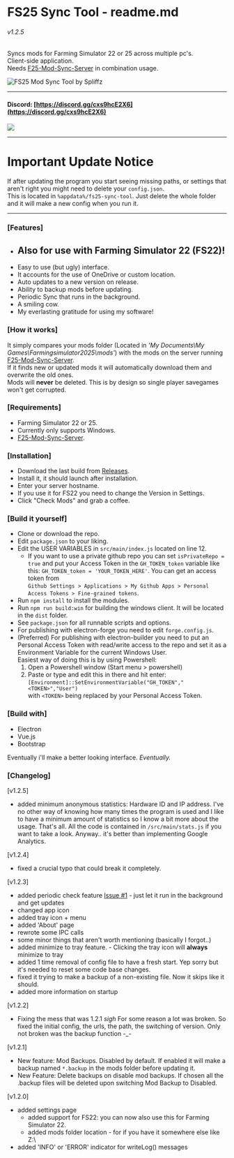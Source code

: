 # FS25 Sync Tool - readme.md
###### v1.2.5
   
Syncs mods for Farming Simulator 22 or 25 across multiple pc's.   
Client-side application.   
Needs [F25-Mod-Sync-Server](https://github.com/spliffz/FS25-Mod-Sync-Server) in combination usage.
   
![FS25 Mod Sync Tool by Spliffz](http://fs25.rotjong.xyz/githubpage/FS25-mst-02.png)   

---

#### Discord: [https://discord.gg/cxs9hcE2X6](https://discord.gg/cxs9hcE2X6)   

[<img src="https://cdn.buymeacoffee.com/buttons/v2/default-yellow.png">](https://www.buymeacoffee.com/Spliffz)

---
# Important Update Notice
If after updating the program you start seeing missing paths, or settings that aren't right you might need to delete your `config.json`.   
This is located in `%appdata%/fs25-sync-tool`. Just delete the whole folder and it will make a new config when you run it.

---

### [Features]
  - ## **Also for use with Farming Simulator 22 (FS22)!**
  - Easy to use (but ugly) interface. 
  - It accounts for the use of OneDrive or custom location.
  - Auto updates to a new version on release.
  - Ability to backup mods before updating.
  - Periodic Sync that runs in the background. 
  - A smiling cow.
  - My everlasting gratitude for using my software!

### [How it works]
It simply compares your mods folder (Located in *'My Documents\My Games\Farmingsimulator2025\mods'*) with the mods on the server running [F25-Mod-Sync-Server](https://github.com/spliffz/FS25-Mod-Sync-Server).   
If it finds new or updated mods it will automatically download them and overwrite the old ones.   
Mods will **never** be deleted. This is by design so single player savegames won't get corrupted.


### [Requirements]
 - Farming Simulator 22 or 25.
 - Currently only supports Windows.
 - [F25-Mod-Sync-Server](https://github.com/spliffz/FS25-Mod-Sync-Server).

### [Installation]
 - Download the last build from [Releases](https://github.com/spliffz/FS25-Sync-Tool/releases).
 - Install it, it should launch after installation.
 - Enter your server hostname.
 - If you use it for FS22 you need to change the Version in Settings.
 - Click "Check Mods" and grab a coffee.

### [Build it yourself]
  - Clone or download the repo.
  - Edit `package.json` to your liking.
  - Edit the USER VARIABLES in `src/main/index.js` located on line 12.
    - If you want to use a private github repo you can set `isPrivateRepo = true` and put your Access Token in the `GH_TOKEN_token` variable like this: `GH_TOKEN_token = 'YOUR_TOKEN_HERE'`.
    You can get an access token from   
    `Github Settings > Applications > My Github Apps > Personal Access Tokens > Fine-grained tokens`.
  - Run `npm install` to install the modules.
  - Run `npm run build:win` for building the windows client. It will be located in the `dist` folder.
  - See `package.json` for all runnable scripts and options.
  - For publishing with electron-forge you need to edit `forge.config.js`.
  - (Preferred) For publishing with electron-builder you need to put an Personal Access Token with read/write access to the repo and set it as a Environment Variable for the current Windows User.   
  Easiest way of doing this is by using Powershell:   
    1. Open a Powershell window (Start menu > powershell)
    2. Paste or type and edit this in there and hit enter:   
    `[Environment]::SetEnvironmentVariable("GH_TOKEN","<TOKEN>","User")`   
    with `<TOKEN>` being replaced by your Personal Access Token.

### [Build with]
  - Electron
  - Vue.js
  - Bootstrap

Eventually i'll make a better looking interface. *Eventually.*

### [Changelog]
[v1.2.5]
- added minimum anonymous statistics: Hardware ID and IP address. I've no other way of knowing how many times the program is used and I like to have a minimum amount of statistics so I know a bit more about the usage. That's all. All the code is contained in `/src/main/stats.js` if you want to take a look. Anyway.. it's better than implementing Google Analytics.

[v1.2.4]
- fixed a crucial typo that could break it completely.

[v1.2.3]
- added periodic check feature [Issue #1](https://github.com/spliffz/FS25-Sync-Tool/issues/1) - just let it run in the background and get updates
- changed app icon
- added tray icon + menu
- added 'About' page
- rewrote some IPC calls
- some minor things that aren't worth mentioning (basically I forgot..)
- added minimize to tray feature. - Clicking the tray icon will **always** minimize to tray
- added 1 time removal of config file to have a fresh start. Yep sorry but it's needed to reset some code base changes.
- fixed it trying to make a backup of a non-existing file. Now it skips like it should.
- added more information on startup

[v1.2.2]
- Fixing the mess that was 1.2.1 *sigh* For some reason a lot was broken.
So fixed the initial config, the urls, the path, the switching of version. Only not broken was the backup function -_-

[v1.2.1]
- New feature: Mod Backups. Disabled by default. If enabled it will make a backup named `*.backup` in the mods folder before updating it.
- New Feature: Delete backups on disable mod backups. If chosen all the .backup files will be deleted upon switching Mod Backup to Disabled.

[v1.2.0]
- added settings page
  - added support for FS22: you can now also use this for Farming Simulator 22.
  - added mods folder location - for if you have it somewhere else like Z:\
- added 'INFO' or 'ERROR' indicator for writeLog() messages






